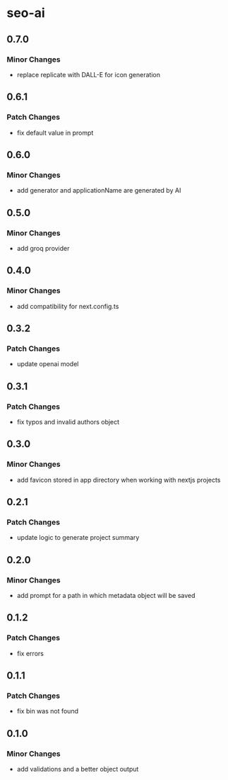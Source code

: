 # seo-ai

## 0.7.0

### Minor Changes

- replace replicate with DALL-E for icon generation

## 0.6.1

### Patch Changes

- fix default value in prompt

## 0.6.0

### Minor Changes

- add generator and applicationName are generated by AI

## 0.5.0

### Minor Changes

- add groq provider

## 0.4.0

### Minor Changes

- add compatibility for next.config.ts

## 0.3.2

### Patch Changes

- update openai model

## 0.3.1

### Patch Changes

- fix typos and invalid authors object

## 0.3.0

### Minor Changes

- add favicon stored in app directory when working with nextjs projects

## 0.2.1

### Patch Changes

- update logic to generate project summary

## 0.2.0

### Minor Changes

- add prompt for a path in which metadata object will be saved

## 0.1.2

### Patch Changes

- fix errors

## 0.1.1

### Patch Changes

- fix bin was not found

## 0.1.0

### Minor Changes

- add validations and a better object output
